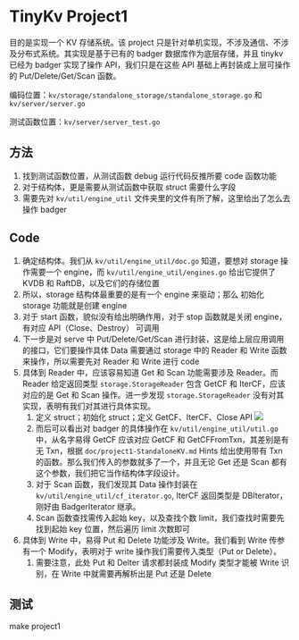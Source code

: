 # TinyKv Project1
目的是实现一个 KV 存储系统。该 project 只是针对单机实现，不涉及通信、不涉及分布式系统。其实现是基于已有的 badger 数据库作为底层存储，并且 tinykv 已经为 badger 实现了操作 API，我们只是在这些 API 基础上再封装成上层可操作的 Put/Delete/Get/Scan 函数。

编码位置：`kv/storage/standalone_storage/standalone_storage.go` 和 `kv/server/server.go`

测试函数位置：`kv/server/server_test.go`

## 方法
1. 找到测试函数位置，从测试函数 debug 运行代码反推所要 code 函数功能
2. 对于结构体，更是需要从测试函数中获取 struct 需要什么字段
3. 需要先对 `kv/util/engine_util` 文件夹里的文件有所了解，这里给出了怎么去操作 badger

## Code
1. 确定结构体。我们从 `kv/util/engine_util/doc.go` 知道，要想对 storage 操作需要一个 engine，而 `kv/util/engine_util/engines.go` 给出它提供了 KVDB 和 RaftDB，以及它们的存储位置
2. 所以，storage 结构体最重要的是有一个 engine 来驱动；那么 初始化 storage 功能就是创建 engine
3. 对于 start 函数，貌似没有给出明确作用，对于 stop 函数就是关闭 engine，有对应 API（Close、Destroy） 可调用
4. 下一步是对 serve 中 Put/Delete/Get/Scan 进行封装，这是给上层应用调用的接口，它们要操作具体 Data 需要通过 storage 中的 Reader 和 Write 函数来操作，所以需要先对 Reader 和 Write 进行 code
5. 具体到 Reader 中，应该容易知道 Get 和 Scan 功能需要涉及 Reader。而 Reader 给定返回类型 `storage.StorageReader` 包含 GetCF 和 IterCF，应该对应的是 Get 和 Scan 操作。进一步发现 `storage.StorageReader` 没有对其实现，表明有我们对其进行具体实现。
   1. 定义 struct；初始化 struct；定义 GetCF、IterCF、Close API
    ![](https://cdn.jsdelivr.net/gh/Beeter-yong/pictures/imgTwo/20210711162014.png)
   2. 而后可以看出对 badger 的具体操作在 `kv/util/engine_util/util.go` 中，从名字易得 GetCF 应该对应 GetCF 和 GetCFFromTxn，其差别是有无 Txn，根据 `doc/project1-StandaloneKV.md` Hints 给出使用带有 Txn 的函数。那么我们传入的参数就多了一个，并且无论 Get 还是 Scan 都有这个参数，我们把它当作结构体字段设计。
   3. 对于 Scan 函数，我们发现其 Data 操作封装在 `kv/util/engine_util/cf_iterator.go`, IterCF 返回类型是 DBIterator，刚好由 BadgerIterator 继承。
   4. Scan 函数查找需传入起始 key，以及查找个数 limit，我们查找时需要先找到起始 key 位置，然后遍历 limit 次数即可
6. 具体到 Write 中，易得 Put 和 Delete 功能涉及 Write。我们看到 Write 传参有一个 Modify，表明对于 write 操作我们需要传入类型（Put or Delete）。
   1. 需要注意，此处 Put 和 Delter 请求都封装成 Modify 类型才能被 Write 识别，在 Write 中就需要再解析出是 Put 还是 Delete

## 测试
make project1